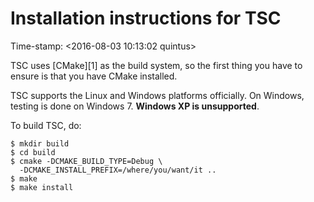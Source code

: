 Installation instructions for TSC
=================================

Time-stamp: <2016-08-03 10:13:02 quintus>

TSC uses [CMake][1] as the build system, so the first thing you have to
ensure is that you have CMake installed.

TSC supports the Linux and Windows platforms officially.
On Windows, testing is done on Windows 7.
**Windows XP is unsupported**.

To build TSC, do:

    $ mkdir build
    $ cd build
    $ cmake -DCMAKE_BUILD_TYPE=Debug \
      -DCMAKE_INSTALL_PREFIX=/where/you/want/it ..
    $ make
    $ make install
